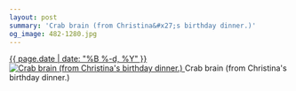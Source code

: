 ```yaml
---
layout: post
summary: 'Crab brain (from Christina&#x27;s birthday dinner.)'
og_image: 482-1280.jpg
---
```


<p>
 <time>
  <a href="/482">
   {{ page.date | date: "%B %-d, %Y" }}
  </a>
 </time>
 <a href="/482">
  <img alt="Crab brain (from Christina's birthday dinner.)" data-taken="3/27/2016" sizes="(min-width: 700px) 50vw, calc(100vw - 2rem)" src="{{ site.assets_url }}/482-640.jpg" srcset="{{ site.assets_url }}/482-1280.jpg 1280w, {{ site.assets_url }}/482-960.jpg 960w, {{ site.assets_url }}/482-640.jpg 640w, {{ site.assets_url }}/482-320.jpg 320w"/>
 </a>
 <span>
  Crab brain (from Christina's birthday dinner.)
 </span>
</p>
